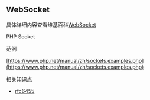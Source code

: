 ## WebSocket

具体详细内容查看维基百科[WebSocket](https://zh.wikipedia.org/wiki/WebSocket)

PHP Scoket

范例

[https://www.php.net/manual/zh/sockets.examples.php](https://www.php.net/manual/zh/sockets.examples.php)


相关知识点

 - [rfc6455](https://tools.ietf.org/html/rfc6455)
